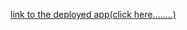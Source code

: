 [link to the deployed app(click here........)](https://share.streamlit.io/munyamasiiwa/computer-vision-ass/main/main.py)
